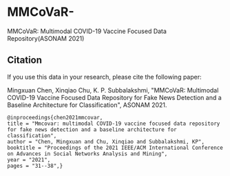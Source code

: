 # MMCoVaR-
MMCoVaR: Multimodal COVID-19 Vaccine Focused Data Repository(ASONAM 2021)

## Citation 

If you use this data in your research, please cite the following paper:

Mingxuan Chen, Xinqiao Chu, K. P. Subbalakshmi, "MMCoVaR: Multimodal COVID-19 Vaccine Focused Data Repository for Fake News Detection and a Baseline Architecture for Classification", ASONAM 2021.


    @inproceedings{chen2021mmcovar,
    title = "Mmcovar: multimodal COVID-19 vaccine focused data repository for fake news detection and a baseline architecture for classification",
    author = "Chen, Mingxuan and Chu, Xinqiao and Subbalakshmi, KP",
    booktitle = "Proceedings of the 2021 IEEE/ACM International Conference on Advances in Social Networks Analysis and Mining",
    year = "2021",
    pages = "31--38",}


